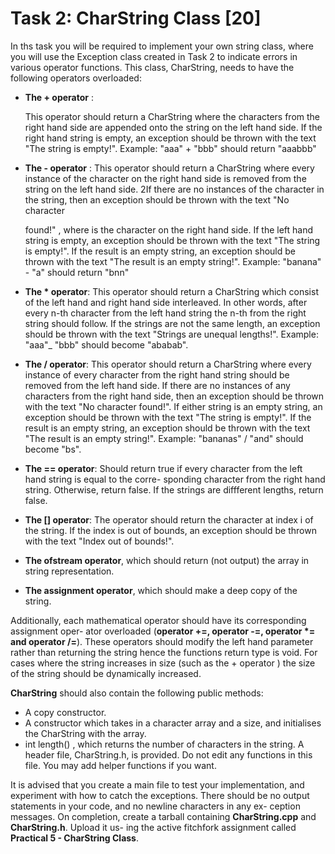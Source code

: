 # Task 2: CharString Class [20]

In ths task you will be required to implement your own string class, where you will use the Exception class created in Task 2 to indicate errors in various operator functions. This class, CharString, needs to have the following operators overloaded:

- **The + operator** :

  This operator should return a CharString where the characters from the right hand side are appended onto the string on the left hand side. If the right hand string is empty, an exception should be thrown with the text "The string is empty!". Example: "aaa" + "bbb" should return "aaabbb"

- **The - operator** : This operator should return a CharString where every instance of the character on the right hand side is removed from the string on the left hand side. 2If there are no instances of the character in the string, then an exception should be thrown with the text "No character

  <character> found!" , where <character> is the character on the right hand side. If the left hand string is empty, an exception should be thrown with the text "The string is empty!". If the result is an empty string, an exception should be thrown with the text "The result is an empty string!". Example: "banana" - "a" should return "bnn"</character></character>

- **The * operator**: This operator should return a CharString which consist of the left hand and right hand side interleaved. In other words, after every n-th character from the left hand string the n-th from the right string should follow. If the strings are not the same length, an exception should be thrown with the text "Strings are unequal lengths!". Example: "aaa"_ "bbb" should become "ababab".

- **The / operator**: This operator should return a CharString where every instance of every character from the right hand string should be removed from the left hand side. If there are no instances of any characters from the right hand side, then an exception should be thrown with the text "No character found!". If either string is an empty string, an exception should be thrown with the text "The string is empty!". If the result is an empty string, an exception should be thrown with the text "The result is an empty string!". Example: "bananas" / "and" should become "bs".

- **The == operator**: Should return true if every character from the left hand string is equal to the corre- sponding character from the right hand string. Otherwise, return false. If the strings are diffferent lengths, return false.

- **The [] operator**: The operator should return the character at index i of the string. If the index is out of bounds, an exception should be thrown with the text "Index out of bounds!".

- **The ofstream operator**, which should return (not output) the array in string representation.

- **The assignment operator**, which should make a deep copy of the string.

Additionally, each mathematical operator should have its corresponding assignment oper- ator overloaded (**operator +=, operator -=, operator *= and operator /=**). These operators should modify the left hand parameter rather than returning the string hence the functions return type is void. For cases where the string increases in size (such as the + operator ) the size of the string should be dynamically increased.

**CharString** should also contain the following public methods:

- A copy constructor.
- A constructor which takes in a character array and a size, and initialises the CharString with the array.
- int length() , which returns the number of characters in the string. A header file, CharString.h, is provided. Do not edit any functions in this file. You may add helper functions if you want.

It is advised that you create a main file to test your implementation, and experiment with how to catch the exceptions. There should be no output statements in your code, and no newline characters in any ex- ception messages. On completion, create a tarball containing **CharString.cpp** and **CharString.h**. Upload it us- ing the active fitchfork assignment called **Practical 5 - CharString Class**.
